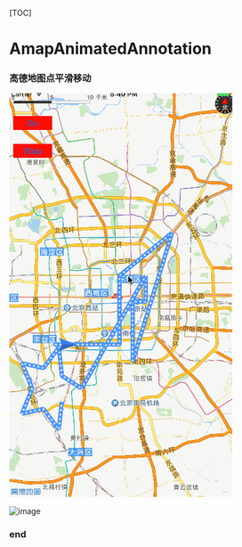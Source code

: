 
[TOC]

# AmapAnimatedAnnotation


### 高德地图点平滑移动

![image](images/高德地图.gif)

![image](images/点平滑移动.gif)

### end
